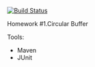 [![Build Status](https://travis-ci.org/ITParkSergeyKolupaev/08.CircularBuffer.svg?branch=master)](https://travis-ci.org/ITParkSergeyKolupaev/08.CircularBuffer)

Homework  #1.Circular Buffer	

Tools:
* Maven
* JUnit